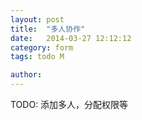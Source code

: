 ```yaml
---
layout: post
title:  "多人协作"
date:   2014-03-27 12:12:12
category: form
tags: todo M

author: 
---
```


TODO: 添加多人，分配权限等
